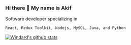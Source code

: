 ### Hi there 👋 My name is Akif

Software developer specializing in

```React, Redux Toolkit, Nodejs, MySQL, Java, and Python```

[![Windard's github stats](https://github-readme-stats.vercel.app/api?username=akifpinarci&show_icons=true&theme=dark)](https://github.com/akifpinarci)

<!--
**akifpinarci/akifpinarci** is a ✨ _special_ ✨ repository because its `README.md` (this file) appears on your GitHub profile.

Here are some ideas to get you started:

- 🔭 I’m currently working on ...
- 🌱 I’m currently learning ...
- 👯 I’m looking to collaborate on ...
- 🤔 I’m looking for help with ...
- 💬 Ask me about ...
- 📫 How to reach me: ...
- 😄 Pronouns: ...
- ⚡ Fun fact: ...
-->
